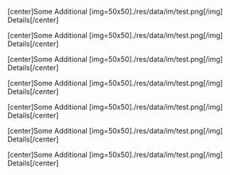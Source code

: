 [center]Some Additional
[img=50x50]./res/data/im/test.png[/img]
Details[/center]

[center]Some Additional
[img=50x50]./res/data/im/test.png[/img]
Details[/center]

[center]Some Additional
[img=50x50]./res/data/im/test.png[/img]
Details[/center]

[center]Some Additional
[img=50x50]./res/data/im/test.png[/img]
Details[/center]

[center]Some Additional
[img=50x50]./res/data/im/test.png[/img]
Details[/center]

[center]Some Additional
[img=50x50]./res/data/im/test.png[/img]
Details[/center]

[center]Some Additional
[img=50x50]./res/data/im/test.png[/img]
Details[/center]

